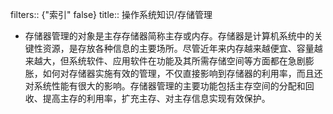 filters:: {"索引" false}
title:: 操作系统知识/存储管理

- 存储器管理的对象是主存存储器简称主存或内存。存储器是计算机系统中的关键性资源，是存放各种信息的主要场所。尽管近年来内存越来越便宜、容量越来越大，但系统软件、应用软件在功能及其所需存储空间等方面都在急剧膨胀，如何对存储器实施有效的管理，不仅直接影响到存储器的利用率，而且还对系统性能有很大的影响。存储器管理的主要功能包括主存空间的分配和回收、提高主存的利用率，扩充主存、对主存信息实现有效保护。